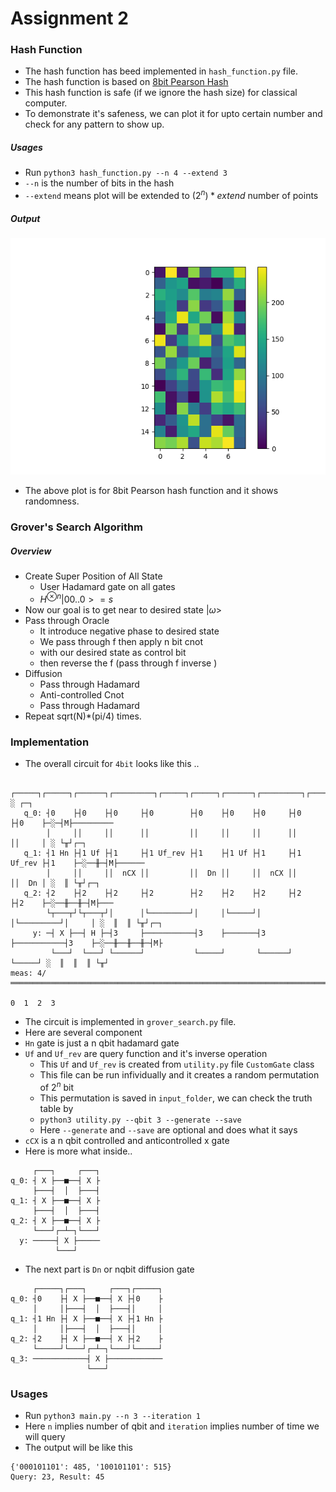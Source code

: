 # Assignment 2

### Hash Function
- The hash function has beed implemented in `hash_function.py` file.
- The hash function is based on [8bit Pearson Hash](https://en.wikipedia.org/wiki/Pearson_hashing)
- This hash function is safe (if we ignore the hash size) for classical computer. 
- To demonstrate it's safeness, we can plot it for upto certain number and check for any pattern to show up.
##### Usages
- Run `python3 hash_function.py --n 4 --extend 3`
- `--n` is the number of bits in the hash
- `--extend` means plot will be extended to $(2^n)*extend$ number of points

##### Output
![Hash Function](images/pearson_8bit.png)
- The above plot is for 8bit Pearson hash function and it shows randomness.

### Grover's Search Algorithm
##### Overview
- Create Super Position of All State
	- User Hadamard gate on all gates 
	- $H^{\otimes n}|00..0> = s$
- Now our goal is to get near to desired state $|\omega>$
- Pass through Oracle
	- It introduce negative phase to desired state
	- We pass through f then apply n bit cnot
	- with our desired state as control bit
	- then reverse the f (pass through f inverse )
- Diffusion 
	- Pass through Hadamard
	- Anti-controlled Cnot
	- Pass through Hadamard
- Repeat sqrt(N)*(pi/4) times.


### Implementation
- The overall circuit for `4bit` looks like this ..
```
        ┌─────┐┌─────┐┌──────┐┌─────────┐┌─────┐┌─────┐┌──────┐┌─────────┐┌─────┐ ░ ┌─┐         
   q_0: ┤0    ├┤0    ├┤0     ├┤0        ├┤0    ├┤0    ├┤0     ├┤0        ├┤0    ├─░─┤M├─────────
        │     ││     ││      ││         ││     ││     ││      ││         ││     │ ░ └╥┘┌─┐      
   q_1: ┤1 Hn ├┤1 Uf ├┤1     ├┤1 Uf_rev ├┤1    ├┤1 Uf ├┤1     ├┤1 Uf_rev ├┤1    ├─░──╫─┤M├──────
        │     ││     ││  nCX ││         ││  Dn ││     ││  nCX ││         ││  Dn │ ░  ║ └╥┘┌─┐   
   q_2: ┤2    ├┤2    ├┤2     ├┤2        ├┤2    ├┤2    ├┤2     ├┤2        ├┤2    ├─░──╫──╫─┤M├───
        └┬───┬┘└┬───┬┘│      │└─────────┘│     │└─────┘│      │└─────────┘│     │ ░  ║  ║ └╥┘┌─┐
     y: ─┤ X ├──┤ H ├─┤3     ├───────────┤3    ├───────┤3     ├───────────┤3    ├─░──╫──╫──╫─┤M├
         └───┘  └───┘ └──────┘           └─────┘       └──────┘           └─────┘ ░  ║  ║  ║ └╥┘
meas: 4/═════════════════════════════════════════════════════════════════════════════╩══╩══╩══╩═
                                                                                     0  1  2  3 
```
- The circuit is implemented in `grover_search.py` file.
- Here are several component 
- `Hn` gate is just a n qbit hadamard gate
- `Uf` and `Uf_rev` are query function and it's inverse operation
    - This `Uf` and `Uf_rev` is created from `utility.py` file `CustomGate` class
    - This file can be run infividually and it creates a random permutation of $2^n$ bit
    - This permutation is saved in `input_folder`, we can check the truth table by 
    - `python3 utility.py --qbit 3 --generate --save`
    - Here `--generate` and `--save` are optional and does what it says
- `cCX` is a n qbit controlled and anticontrolled x gate
- Here is more what inside..
```
     ┌───┐     ┌───┐
q_0: ┤ X ├──■──┤ X ├
     ├───┤  │  ├───┤
q_1: ┤ X ├──■──┤ X ├
     ├───┤  │  ├───┤
q_2: ┤ X ├──■──┤ X ├
     └───┘┌─┴─┐└───┘
  y: ─────┤ X ├─────
          └───┘     
```
- The next part is `Dn` or nqbit diffusion gate
```
     ┌─────┐┌───┐     ┌───┐┌─────┐
q_0: ┤0    ├┤ X ├──■──┤ X ├┤0    ├
     │     │├───┤  │  ├───┤│     │
q_1: ┤1 Hn ├┤ X ├──■──┤ X ├┤1 Hn ├
     │     │├───┤  │  ├───┤│     │
q_2: ┤2    ├┤ X ├──■──┤ X ├┤2    ├
     └─────┘└───┘┌─┴─┐└───┘└─────┘
q_3: ────────────┤ X ├────────────
                 └───┘            
```

### Usages
- Run `python3 main.py --n 3 --iteration 1`
- Here `n` implies number of qbit and `iteration` implies number of time we will query
- The output will be like this
```
{'000101101': 485, '100101101': 515}
Query: 23, Result: 45
```